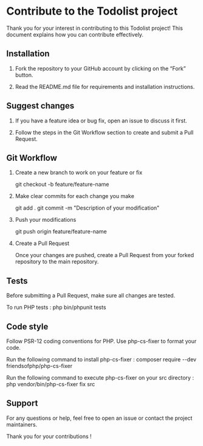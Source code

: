 # Contribute to the Todolist project

Thank you for your interest in contributing to this Todolist project! This document explains how you can contribute effectively.


## Installation

1. Fork the repository to your GitHub account by clicking on the “Fork” button.

2. Read the README.md file for requirements and installation instructions.


## Suggest changes

1. If you have a feature idea or bug fix, open an issue to discuss it first.

2. Follow the steps in the Git Workflow section to create and submit a Pull Request.


## Git Workflow

1. Create a new branch to work on your feature or fix

    git checkout -b feature/feature-name

2. Make clear commits for each change you make

    git add .
    git commit -m "Description of your modification"

3. Push your modifications

    git push origin feature/feature-name

4. Create a Pull Request

    Once your changes are pushed, create a Pull Request from your forked repository to the main repository.


## Tests

Before submitting a Pull Request, make sure all changes are tested.

To run PHP tests : php bin/phpunit tests


## Code style

Follow PSR-12 coding conventions for PHP. Use php-cs-fixer to format your code.

Run the following command to install php-cs-fixer : composer require --dev friendsofphp/php-cs-fixer

Run the following command to execute php-cs-fixer on your src directory : php vendor/bin/php-cs-fixer fix src


## Support

For any questions or help, feel free to open an issue or contact the project maintainers.

Thank you for your contributions !